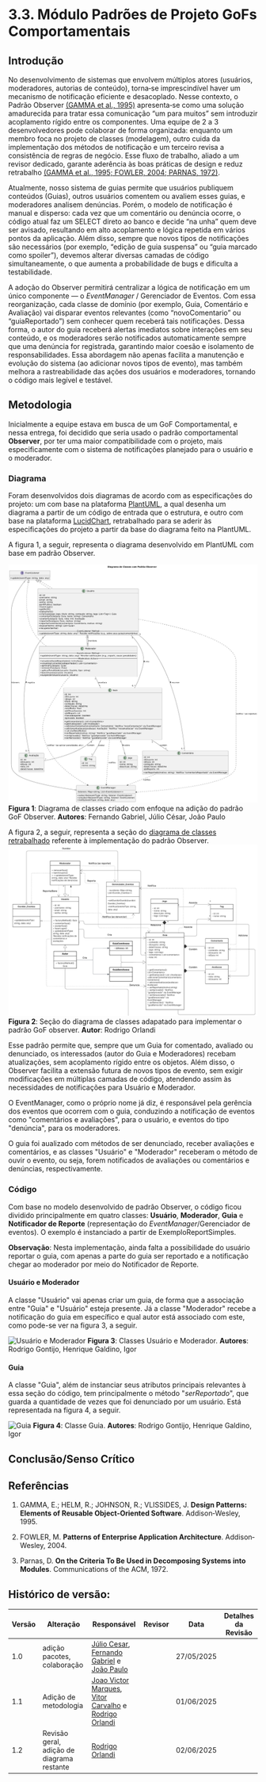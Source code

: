 # 3.3. Módulo Padrões de Projeto GoFs Comportamentais

## Introdução

No desenvolvimento de sistemas que envolvem múltiplos atores (usuários, moderadores, autorias de conteúdo), torna‐se imprescindível haver um mecanismo de notificação eficiente e desacoplado. Nesse contexto, o Padrão Observer [(GAMMA et al., 1995)](#referências) apresenta‐se como uma solução amadurecida para tratar essa comunicação “um para muitos” sem introduzir acoplamento rígido entre os componentes. Uma equipe de 2 a 3 desenvolvedores pode colaborar de forma organizada: enquanto um membro foca no projeto de classes (modelagem), outro cuida da implementação dos métodos de notificação e um terceiro revisa a consistência de regras de negócio. Esse fluxo de trabalho, aliado a um revisor dedicado, garante aderência às boas práticas de design e reduz retrabalho [(GAMMA et al., 1995; FOWLER, 2004; PARNAS, 1972)](#referências).

Atualmente, nosso sistema de guias permite que usuários publiquem conteúdos (Guias), outros usuários comentem ou avaliem esses guias, e moderadores analisem denúncias. Porém, o modelo de notificação é manual e disperso: cada vez que um comentário ou denúncia ocorre, o código atual faz um SELECT direto ao banco e decide “na unha” quem deve ser avisado, resultando em alto acoplamento e lógica repetida em vários pontos da aplicação. Além disso, sempre que novos tipos de notificações são necessários (por exemplo, “edição de guia suspensa” ou “guia marcado como spoiler”), devemos alterar diversas camadas de código simultaneamente, o que aumenta a probabilidade de bugs e dificulta a testabilidade.

A adoção do Observer permitirá centralizar a lógica de notificação em um único componente — o *EventManager* / Gerenciador de Eventos. Com essa reorganização, cada classe de domínio (por exemplo, Guia, Comentário e Avaliação) vai disparar eventos relevantes (como “novoComentario” ou “guiaReportado”) sem conhecer quem receberá tais notificações. Dessa forma, o autor do guia receberá alertas imediatos sobre interações em seu conteúdo, e os moderadores serão notificados automaticamente sempre que uma denúncia for registrada, garantindo maior coesão e isolamento de responsabilidades. Essa abordagem não apenas facilita a manutenção e evolução do sistema (ao adicionar novos tipos de evento), mas também melhora a rastreabilidade das ações dos usuários e moderadores, tornando o código mais legível e testável.


## Metodologia

Inicialmente a equipe estava em busca de um GoF Comportamental, e nessa entrega, foi decidido que seria usado o padrão comportamental **Observer**, por ter uma maior compatibilidade com o projeto, mais especificamente com o sistema de notificações planejado para o usuário e o moderador. 

### Diagrama

Foram desenvolvidos dois diagramas de acordo com as especificações do projeto: um com base na plataforma [PlantUML](https://plantuml.com/), a qual desenha um diagrama a partir de um código de entrada que o estrutura, e outro com base na plataforma [LucidChart](ttps://www.lucidchart.com/pages), retrabalhado para se aderir às especificações do projeto a partir da base do diagrama feito na PlantUML. 

A figura 1, a seguir, representa o diagrama desenvolvido em PlantUML com base em padrão Observer.

![Diagrama GOF Comportamental Observer](/Imagens/Diagrama_GOFComportamental_Obeserver.png)
**Figura 1**: Diagrama de classes criado com enfoque na adição do padrão GoF Observer. **Autores**: Fernando Gabriel, Júlio César, João Paulo

A figura 2, a seguir, representa a seção do [diagrama de classes retrabalhado](/PadroesDeProjeto/3.0.DiagramaClasses.md) referente à implementação do padrão Observer.
![Diagrama Classes GOF Comportamental Observer](/Imagens/diagrama-comportamental.png)
**Figura 2**: Seção do diagrama de classes adapatado para implementar o padrão GoF observer. **Autor**: Rodrigo Orlandi

Esse padrão permite que, sempre que um Guia for comentado, avaliado ou denunciado, os interessados (autor do Guia e Moderadores) recebam atualizações, sem acoplamento rígido entre os objetos. Além disso, o Observer facilita a extensão futura de novos tipos de evento, sem exigir modificações em múltiplas camadas de código, atendendo assim às necessidades de notificações para Usuário e Moderador.

O EventManager, como o próprio nome já diz, é responsável pela gerência dos eventos que ocorrem com o guia, conduzindo a notificação de eventos como "comentários e avaliações", para o usuário, e eventos do tipo "denúncia", para os moderadores.  

O guia foi aualizado com métodos de ser denunciado, receber avaliações e comentários, e as classes "Usuário" e "Moderador" receberam o método de ouvir o evento, ou seja, forem notificados de avaliações ou comentários e denúncias, respectivamente.

### Código

Com base no modelo desenvolvido de padrão Observer, o código ficou dividido principalmente em quatro classes: **Usuário**, **Moderador**, **Guia** e **Notificador de Reporte** (representação do *EventManager*/Gerenciador de eventos). O exemplo é instanciado a partir de ExemploReportSimples.

**Observação**: Nesta implementação, ainda falta a possibilidade do usuário reportar o guia, com apenas a parte do guia ser reportado e a notificação chegar ao moderador por meio do Notificador de Reporte.

#### Usuário e Moderador

A classe "Usuário" vai apenas criar um guia, de forma que a associação entre "Guia" e "Usuário" esteja presente. Já a classe "Moderador" recebe a notificação do guia em específico e qual autor está associado com este, como pode-se ver na figura 3, a seguir.

![Usuário e Moderador](/Imagens/usuario_moderador_comportamental.png)
**Figura 3**: Classes Usuário e Moderador. **Autores**: Rodrigo Gontijo, Henrique Galdino, Igor

#### Guia

A classe "Guia", além de instanciar seus atributos principais relevantes à essa seção do código, tem principalmente o método "*serReportado*", que guarda a quantidade de vezes que foi denunciado por um usuário. Está representada na figura 4, a seguir.

![Guia](/Imagens/guia_comportamental.png)
**Figura 4**: Classe Guia. **Autores**: Rodrigo Gontijo, Henrique Galdino, Igor

## Conclusão/Senso Crítico

## Referências 

1. GAMMA, E.; HELM, R.; JOHNSON, R.; VLISSIDES, J. **Design Patterns: Elements of Reusable Object‐Oriented Software**. Addison‐Wesley, 1995.

2. FOWLER, M. **Patterns of Enterprise Application Architecture**. Addison‐Wesley, 2004.

3. Parnas, D. **On the Criteria To Be Used in Decomposing Systems into Modules**. Communications of the ACM, 1972.

## Histórico de versão:

| Versão | Alteração                  | Responsável     | Revisor | Data       | Detalhes da Revisão |
| -      | -                          | -               | -       | -          | -                   |
| 1.0    | adição pacotes, colaboração | [Júlio Cesar](https://github.com/Julio1099), [Fernando Gabriel](https://github.com/show-dawn) e [João Paulo](https://github.com/joaombc) | | 27/05/2025 | |
| 1.1    | Adição de metodologia  | [Joao Victor Marques](https://github.com/jmarquees), [Vitor Carvalho](https://github.com/vcpVitor) e [Rodrigo Orlandi](https://github.com/orlandirodrigo) | | 01/06/2025 | |
| 1.2    | Revisão geral, adição de diagrama restante | [Rodrigo Orlandi](https://github.com/orlandirodrigo) | | 02/06/2025 | |

